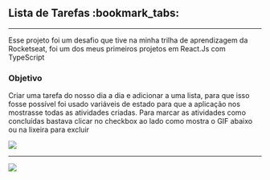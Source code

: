 
<h2> Lista de Tarefas :bookmark_tabs:</h2>

<hr/>

<p>Esse projeto foi um desafio que tive na minha trilha de aprendizagem da Rocketseat, foi um dos meus primeiros projetos em React.Js com TypeScript</p>

<h3>Objetivo</h3>

<P> Criar uma tarefa do nosso dia a dia e adicionar a uma lista, para que isso fosse possível foi usado variáveis de estado para que a aplicação
nos mostrasse todas as atividades criadas. Para marcar as atividades como concluídas bastava clicar no checkbox ao lado como mostra o GIF abaixo ou na 
lixeira para excluir</p>

<div>
  <img src="https://user-images.githubusercontent.com/97187822/191384336-2ae736c7-c4c0-4970-950a-b1ce0c154dd3.gif" />
  </div>
  
<hr/>
  
  <div>
  <img src="https://user-images.githubusercontent.com/97187822/191384870-427fd360-da33-49e0-af9c-e2962c763a4e.png" />
  </div>
